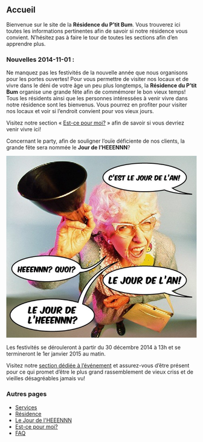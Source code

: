 ## Accueil

Bienvenue sur le site de la **Résidence du P’tit Bum**. Vous trouverez ici toutes les informations pertinentes afin de savoir si notre résidence vous convient. N’hésitez pas à faire le tour de toutes les sections afin d’en apprendre plus.

### Nouvelles 2014-11-01 :

Ne manquez pas les festivités de la nouvelle année que nous organisons pour les portes ouvertes! Pour vous permettre de visiter nos locaux et de vivre dans le déni de votre âge un peu plus longtemps, la **Résidence du P’tit Bum** organise une grande fête afin de commémorer le bon vieux temps! Tous les résidents ainsi que les personnes intéressées à venir vivre dans notre résidence sont les bienvenus. Vous pourrez en profiter pour visiter nos locaux et voir si l’endroit convient pour vos vieux jours.

Visitez notre section « [Est-ce pour moi?](jdl2015_sw_epm.md) » afin de savoir si vous devriez venir vivre ici!

Concernant le party, afin de souligner l’ouïe déficiente de nos clients, la grande fête sera nommée le **Jour de l’HEEENNN**?

![jdl2015_img_invitation5](images/jdl2015_img_invitation6.png)

Les festivités se dérouleront à partir du 30 décembre 2014 à 13h et se termineront le 1er janvier 2015 au matin.

Visitez notre [section dédiée à l’événement](jdl2015_sw_jdl.md) et assurez-vous d’être présent pour ce qui promet d’être le plus grand rassemblement de vieux criss et de vieilles désagréables jamais vu!

### Autres pages
- [Services](jdl2015_sw_services.md)
- [Résidence](jdl2015_sw_residence.md)
- [Le Jour de l'HEEENNN](jdl2015_sw_jdl.md)
- [Est-ce pour moi?](jdl2015_sw_epm.md)
- [FAQ](jdl2015_sw_faq.md)
